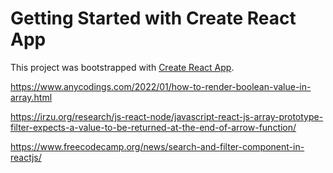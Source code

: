 # Getting Started with Create React App

This project was bootstrapped with [Create React App](https://github.com/facebook/create-react-app).

https://www.anycodings.com/2022/01/how-to-render-boolean-value-in-array.html

https://irzu.org/research/js-react-node/javascript-react-js-array-prototype-filter-expects-a-value-to-be-returned-at-the-end-of-arrow-function/

https://www.freecodecamp.org/news/search-and-filter-component-in-reactjs/
